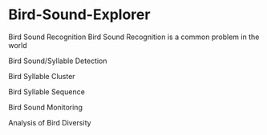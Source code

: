 # Bird-Sound-Explorer

Bird Sound Recognition
Bird Sound Recognition is a common problem in the world

Bird Sound/Syllable Detection


Bird Syllable Cluster


Bird Syllable Sequence


Bird Sound Monitoring


Analysis of Bird Diversity

